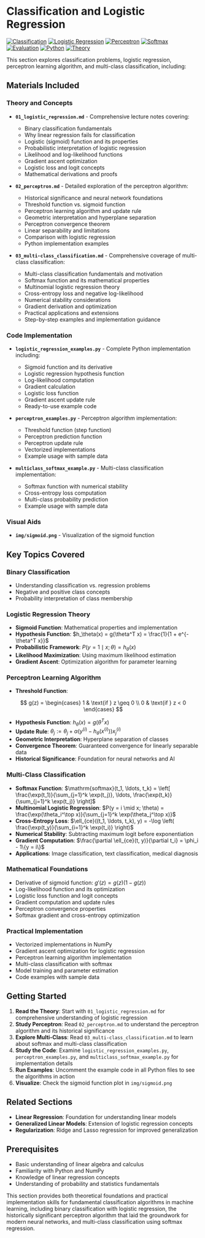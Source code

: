 # Classification and Logistic Regression

[![Classification](https://img.shields.io/badge/Classification-Binary%20%26%20Multiclass-blue.svg)](https://en.wikipedia.org/wiki/Statistical_classification)
[![Logistic Regression](https://img.shields.io/badge/Logistic%20Regression-GLM%20Family-green.svg)](https://en.wikipedia.org/wiki/Logistic_regression)
[![Perceptron](https://img.shields.io/badge/Perceptron-Neural%20Network%20Foundation-red.svg)](https://en.wikipedia.org/wiki/Perceptron)
[![Softmax](https://img.shields.io/badge/Softmax-Multiclass%20Classification-purple.svg)](https://en.wikipedia.org/wiki/Softmax_function)
[![Evaluation](https://img.shields.io/badge/Evaluation-Metrics%20%26%20Validation-purple.svg)](https://en.wikipedia.org/wiki/Evaluation_of_binary_classifiers)
[![Python](https://img.shields.io/badge/Python-Implementation-yellow.svg)](https://python.org)
[![Theory](https://img.shields.io/badge/Theory-Practical%20Examples-orange.svg)](https://github.com)

This section explores classification problems, logistic regression, perceptron learning algorithm, and multi-class classification, including:

## Materials Included

### Theory and Concepts
- **`01_logistic_regression.md`** - Comprehensive lecture notes covering:
  - Binary classification fundamentals
  - Why linear regression fails for classification
  - Logistic (sigmoid) function and its properties
  - Probabilistic interpretation of logistic regression
  - Likelihood and log-likelihood functions
  - Gradient ascent optimization
  - Logistic loss and logit concepts
  - Mathematical derivations and proofs

- **`02_perceptron.md`** - Detailed exploration of the perceptron algorithm:
  - Historical significance and neural network foundations
  - Threshold function vs. sigmoid function
  - Perceptron learning algorithm and update rule
  - Geometric interpretation and hyperplane separation
  - Perceptron convergence theorem
  - Linear separability and limitations
  - Comparison with logistic regression
  - Python implementation examples

- **`03_multi-class_classification.md`** - Comprehensive coverage of multi-class classification:
  - Multi-class classification fundamentals and motivation
  - Softmax function and its mathematical properties
  - Multinomial logistic regression theory
  - Cross-entropy loss and negative log-likelihood
  - Numerical stability considerations
  - Gradient derivation and optimization
  - Practical applications and extensions
  - Step-by-step examples and implementation guidance

### Code Implementation
- **`logistic_regression_examples.py`** - Complete Python implementation including:
  - Sigmoid function and its derivative
  - Logistic regression hypothesis function
  - Log-likelihood computation
  - Gradient calculation
  - Logistic loss function
  - Gradient ascent update rule
  - Ready-to-use example code

- **`perceptron_examples.py`** - Perceptron algorithm implementation:
  - Threshold function (step function)
  - Perceptron prediction function
  - Perceptron update rule
  - Vectorized implementations
  - Example usage with sample data

- **`multiclass_softmax_example.py`** - Multi-class classification implementation:
  - Softmax function with numerical stability
  - Cross-entropy loss computation
  - Multi-class probability prediction
  - Example usage with sample data

### Visual Aids
- **`img/sigmoid.png`** - Visualization of the sigmoid function

## Key Topics Covered

### Binary Classification
- Understanding classification vs. regression problems
- Negative and positive class concepts
- Probability interpretation of class membership

### Logistic Regression Theory
- **Sigmoid Function**: Mathematical properties and implementation
- **Hypothesis Function**: $h_\theta(x) = g(\theta^T x) = \frac{1}{1 + e^{-\theta^T x}}$
- **Probabilistic Framework**: $P(y = 1 \mid x; \theta) = h_\theta(x)$
- **Likelihood Maximization**: Using maximum likelihood estimation
- **Gradient Ascent**: Optimization algorithm for parameter learning

### Perceptron Learning Algorithm
- **Threshold Function**: 

$$
g(z) = \begin{cases} 
1 & 
\text{if } z \geq 0 \\ 0 & 
\text{if } z < 0 
\end{cases}
$$

- **Hypothesis Function**: $h_\theta(x) = g(\theta^T x)$
- **Update Rule**: $\theta_j := \theta_j + \alpha \left( y^{(i)} - h_\theta(x^{(i)}) \right) x_j^{(i)}$
- **Geometric Interpretation**: Hyperplane separation of classes
- **Convergence Theorem**: Guaranteed convergence for linearly separable data
- **Historical Significance**: Foundation for neural networks and AI

### Multi-Class Classification
- **Softmax Function**: $\mathrm{softmax}(t_1, \ldots, t_k) = \left[ \frac{\exp(t_1)}{\sum_{j=1}^k \exp(t_j)}, \ldots, \frac{\exp(t_k)}{\sum_{j=1}^k \exp(t_j)} \right]$
- **Multinomial Logistic Regression**: $P(y = i \mid x; \theta) = \frac{\exp(\theta_i^\top x)}{\sum_{j=1}^k \exp(\theta_j^\top x)}$
- **Cross-Entropy Loss**: $\ell_{ce}((t_1, \ldots, t_k), y) = -\log \left( \frac{\exp(t_y)}{\sum_{i=1}^k \exp(t_i)} \right)$
- **Numerical Stability**: Subtracting maximum logit before exponentiation
- **Gradient Computation**: $\frac{\partial \ell_{ce}(t, y)}{\partial t_i} = \phi_i - 1\{y = i\}$
- **Applications**: Image classification, text classification, medical diagnosis

### Mathematical Foundations
- Derivative of sigmoid function: $g'(z) = g(z)(1 - g(z))$
- Log-likelihood function and its optimization
- Logistic loss function and logit concepts
- Gradient computation and update rules
- Perceptron convergence properties
- Softmax gradient and cross-entropy optimization

### Practical Implementation
- Vectorized implementations in NumPy
- Gradient ascent optimization for logistic regression
- Perceptron learning algorithm implementation
- Multi-class classification with softmax
- Model training and parameter estimation
- Code examples with sample data

## Getting Started

1. **Read the Theory**: Start with `01_logistic_regression.md` for comprehensive understanding of logistic regression
2. **Study Perceptron**: Read `02_perceptron.md` to understand the perceptron algorithm and its historical significance
3. **Explore Multi-Class**: Read `03_multi-class_classification.md` to learn about softmax and multi-class classification
4. **Study the Code**: Examine `logistic_regression_examples.py`, `perceptron_examples.py`, and `multiclass_softmax_example.py` for implementation details
5. **Run Examples**: Uncomment the example code in all Python files to see the algorithms in action
6. **Visualize**: Check the sigmoid function plot in `img/sigmoid.png`

## Related Sections

- **Linear Regression**: Foundation for understanding linear models
- **Generalized Linear Models**: Extension of logistic regression concepts
- **Regularization**: Ridge and Lasso regression for improved generalization

## Prerequisites

- Basic understanding of linear algebra and calculus
- Familiarity with Python and NumPy
- Knowledge of linear regression concepts
- Understanding of probability and statistics fundamentals

This section provides both theoretical foundations and practical implementation skills for fundamental classification algorithms in machine learning, including binary classification with logistic regression, the historically significant perceptron algorithm that laid the groundwork for modern neural networks, and multi-class classification using softmax regression. 